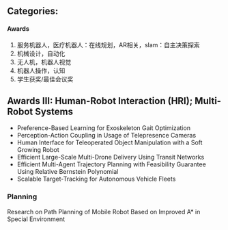 ## Categories:

#### Awards 

1. 服务机器人，医疗机器人：在线规划，AR相关，slam：自主决策探索
2. 机械设计，自动化
3. 无人机，机器人视觉
4. 机器人操作，认知
5. 学生获奖/最佳会议奖

## Awards III: Human-Robot Interaction (HRI); Multi-Robot Systems

- Preference-Based Learning for Exoskeleton Gait Optimization
- Perception-Action Coupling in Usage of Telepresence Cameras
- Human Interface for Teleoperated Object Manipulation with a Soft Growing Robot
- Efficient Large-Scale Multi-Drone Delivery Using Transit Networks
- Efficient Multi-Agent Trajectory Planning with Feasibility Guarantee Using Relative Bernstein Polynomial
- Scalable Target-Tracking for Autonomous Vehicle Fleets

### Planning

Research on Path Planning of Mobile Robot Based on Improved A* in Special Environment



###   












